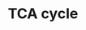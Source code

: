 ---
annotations:
- id: PW:0000026
  parent: classic metabolic pathway
  type: Pathway Ontology
  value: citric acid cycle pathway
- id: PW:0000002
  parent: classic metabolic pathway
  type: Pathway Ontology
  value: classic metabolic pathway
authors:
- MaintBot
- MirellaKalafati
- Mkutmon
- Eweitz
description: The [[wikipedia:citric_acid_cycle|citric acid cycle]], also known as
  the tricarboxylic acid cycle (TCA cycle) or the Krebs cycle, (or rarely, the Szent-Gyorgyi-Krebs
  cycle) is a series of enzyme-catalysed chemical reactions of central importance
  in all living cells that use oxygen as part of cellular respiration. In eukaryotes,
  the citric acid cycle occurs in the matrix of the mitochondrion. The components
  and reactions of the citric acid cycle were established by seminal work from both
  [[wikipedia:Albert_Szent-Gyorgyi|Albert Szent-Gyorgyi]] and [[wikipedia:Hans_Krebs|Hans
  Krebs]]. [From [[wikipedia:Main_Page|Wikipedia]]]
last-edited: 2021-05-19
organisms:
- Anopheles gambiae
redirect_from:
- /index.php/Pathway:WP1227
- /instance/WP1227
revision: null
schema-jsonld:
- '@context': https://schema.org/
  '@id': https://wikipathways.github.io/pathways/WP1227.html
  '@type': Dataset
  creator:
    '@type': Organization
    name: WikiPathways
  description: The [[wikipedia:citric_acid_cycle|citric acid cycle]], also known as
    the tricarboxylic acid cycle (TCA cycle) or the Krebs cycle, (or rarely, the Szent-Gyorgyi-Krebs
    cycle) is a series of enzyme-catalysed chemical reactions of central importance
    in all living cells that use oxygen as part of cellular respiration. In eukaryotes,
    the citric acid cycle occurs in the matrix of the mitochondrion. The components
    and reactions of the citric acid cycle were established by seminal work from both
    [[wikipedia:Albert_Szent-Gyorgyi|Albert Szent-Gyorgyi]] and [[wikipedia:Hans_Krebs|Hans
    Krebs]]. [From [[wikipedia:Main_Page|Wikipedia]]]
  keywords:
  - Acetyl-CoA
  - AgaP_AGAP000618
  - AgaP_AGAP001312
  - AgaP_AGAP001884
  - AgaP_AGAP001903
  - AgaP_AGAP002192
  - AgaP_AGAP002728
  - AgaP_AGAP003030
  - AgaP_AGAP003168
  - AgaP_AGAP004055
  - AgaP_AGAP004352
  - AgaP_AGAP004742
  - AgaP_AGAP004744
  - AgaP_AGAP006366
  - AgaP_AGAP007309
  - AgaP_AGAP007786
  - AgaP_AGAP007852
  - AgaP_AGAP007975
  - AgaP_AGAP008349
  - AgaP_AGAP009510
  - AgaP_AGAP010276
  - AgaP_AGAP010421
  - AgaP_AGAP010429
  - AgaP_AGAP010672
  - AgaP_AGAP011629
  - AgaP_AGAP012048
  - Citrate
  - Fumarate
  - Isocitrate
  - Malate
  - Oxaloacetate
  - PDHA2
  - PDHX
  - PDK1
  - PDK2
  - PDK4
  - PDP2
  - Pyruvate
  - Succinate
  - Succinyl-CoA
  - alpha-Ketoglutarate
  license: CC0
  name: TCA cycle
seo: CreativeWork
title: TCA cycle
wpid: WP1227
---